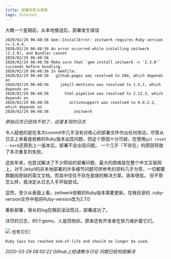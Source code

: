 ```yaml
---
title: 部署失败与更新
tags: Internet
---
```


大概一个星期前，从本地推送后，部署发生错误
```
2020/02/29 06:48:56 Gem::InstallError: zeitwerk requires Ruby version >= 2.4.4.
2020/02/29 06:48:56 An error occurred while installing zeitwerk (2.3.0), and Bundler cannot
2020/02/29 06:48:56 .
2020/02/29 06:48:56 Make sure that `gem install zeitwerk -v '2.3.0'` succeeds before bundling.
2020/02/29 06:48:56 In Gemfile:
2020/02/29 06:48:56   github-pages was resolved to 204, which depends on
2020/02/29 06:48:56     jekyll-mentions was resolved to 1.5.1, which depends on
2020/02/29 06:48:56       html-pipeline was resolved to 2.12.3, which depends on
2020/02/29 06:48:56         activesupport was resolved to 6.0.2.2, which depends on
2020/02/29 06:48:56           zeitwerk
```
*原始日志已经找不到了，这是复现的日志*

令人疑惑的是在本次commit中几乎没有对核心的部署文件作出任何改动，尽管从日志上来看是依赖的Ruby版本出现问题，但这个原因十分可疑，在使用`git reset --hard`还原到上一版本后，部署不会出现问题。
一个几乎『不存在』的原因导致了多次重复的失败。  

这些年来，也尝试解决了不少网站的部署问题，最大的困难是在整个中文互联网上，对于Jekyll的非本地部署的许多细节问题可供参考的资料几乎为零，一切都要靠翻阅原始的英文文档，而其中往往不存在直接的解决方案，效率很低。
但不管怎么样，我决定从日志入手开始尝试。  

显然，至少从表面上看，zeitwerk依赖的Ruby版本需要更新。在根目录的 .ruby-version文件中我将Ruby-version改为2.7.0

重新部署，很长的log在眼前滚动而过，部署成功了。  

详尽的日志，85个gems，人是而物非。原来还有开发者在努力维护着它们。

![](/images/图像329.png)
也有它们  

`Ruby Sass has reached end-of-life and should no longer be used.`


*2020-03-29 08:50:22 Github上经请教与讨论 问题已经彻底解决*

